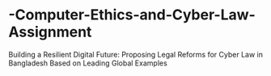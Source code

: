 # -Computer-Ethics-and-Cyber-Law-Assignment
Building a Resilient Digital Future: Proposing Legal Reforms for Cyber Law in Bangladesh Based on Leading Global Examples
